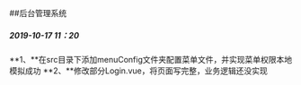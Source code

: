 ##后台管理系统

#####  2019-10-17 11：20
**1、**在src目录下添加menuConfig文件夹配置菜单文件，并实现菜单权限本地模拟成功
**2、**修改部分Login.vue，将页面写完整，业务逻辑还没实现